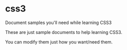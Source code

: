 # css3
Document samples you'll need while learning CSS3

These are just sample documents to help learning CSS3.

You can modify them just how you want/need them.
